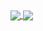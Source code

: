 <a href="https://github.com/g0ngjie">
  <img align="center" src="https://github-readme-stats.vercel.app/api?username=g0ngjie&layout=compact&theme=dracula" />
</a>
<a href="https://github.com/g0ngjie">
  <img align="center" src="https://github-readme-stats.vercel.app/api/top-langs/?username=g0ngjie&layout=compact&theme=cobalt" />
</a>

<!-- [![](https://github-readme-stats.vercel.app/api/top-langs/?username=g0ngjie&layout=compact&theme=cobalt)](https://github.com/g0ngjie)

[![](https://github-readme-stats.vercel.app/api?username=g0ngjie&theme=dracula)](https://github.com/g0ngjie) -->
